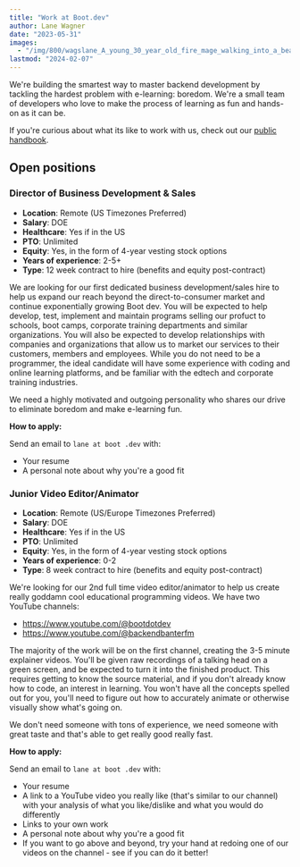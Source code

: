 ```yaml
---
title: "Work at Boot.dev"
author: Lane Wagner
date: "2023-05-31"
images:
  - "/img/800/wagslane_A_young_30_year_old_fire_mage_walking_into_a_beautiful_85f9ac70-080d-4515-8183-d7e649fa4690.png.webp"
lastmod: "2024-02-07"
---
```


We're building the smartest way to master backend development by tackling the hardest problem with e-learning: boredom. We're a small team of developers who love to make the process of learning as fun and hands-on as it can be.

If you're curious about what its like to work with us, check out our [public handbook](/wiki/team-handbook).

## Open positions

### Director of Business Development & Sales

- **Location**: Remote (US Timezones Preferred)
- **Salary**: DOE
- **Healthcare**: Yes if in the US
- **PTO**: Unlimited
- **Equity**: Yes, in the form of 4-year vesting stock options
- **Years of experience**: 2-5+
- **Type**: 12 week contract to hire (benefits and equity post-contract)

We are looking for our first dedicated business development/sales hire to help us expand our reach beyond the direct-to-consumer market and continue exponentially growing Boot dev. You will be expected to help develop, test, implement and maintain programs selling our profuct to schools, boot camps, corporate training departments and similar organizations. You will also be expected to develop relationships with companies and organizations that allow us to market our services to their customers, members and employees. While you do not need to be a programmer, the ideal candidate will have some experience with coding and online learning platforms, and be familiar with the edtech and corporate training industries.

We need a highly motivated and outgoing personality who shares our drive to eliminate boredom and make e-learning fun.

**How to apply:**

Send an email to `lane at boot .dev` with:

- Your resume
- A personal note about why you're a good fit

### Junior Video Editor/Animator

- **Location**: Remote (US/Europe Timezones Preferred)
- **Salary**: DOE
- **Healthcare**: Yes if in the US
- **PTO**: Unlimited
- **Equity**: Yes, in the form of 4-year vesting stock options
- **Years of experience**: 0-2
- **Type**: 8 week contract to hire (benefits and equity post-contract)

We're looking for our 2nd full time video editor/animator to help us create really goddamn cool educational programming videos. We have two YouTube channels:

- https://www.youtube.com/@bootdotdev
- https://www.youtube.com/@backendbanterfm

The majority of the work will be on the first channel, creating the 3-5 minute explainer videos. You'll be given raw recordings of a talking head on a green screen, and be expected to turn it into the finished product. This requires getting to know the source material, and if you don't already know how to code, an interest in learning. You won't have all the concepts spelled out for you, you'll need to figure out how to accurately animate or otherwise visually show what's going on.

We don't need someone with tons of experience, we need someone with great taste and that's able to get really good really fast.

**How to apply:**

Send an email to `lane at boot .dev` with:

- Your resume
- A link to a YouTube video you really like (that's similar to our channel) with your analysis of what you like/dislike and what you would do differently
- Links to your own work
- A personal note about why you're a good fit
- If you want to go above and beyond, try your hand at redoing one of our videos on the channel - see if you can do it better!
